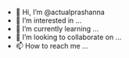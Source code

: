 - 👋 Hi, I’m @actualprashanna
- 👀 I’m interested in ...
- 🌱 I’m currently learning ...
- 💞️ I’m looking to collaborate on ...
- 📫 How to reach me ...

<!---
actualprashanna/actualprashanna is a ✨ special ✨ repository because its `README.md` (this file) appears on your GitHub profile.
You can click the Preview link to take a look at your changes.
--->
